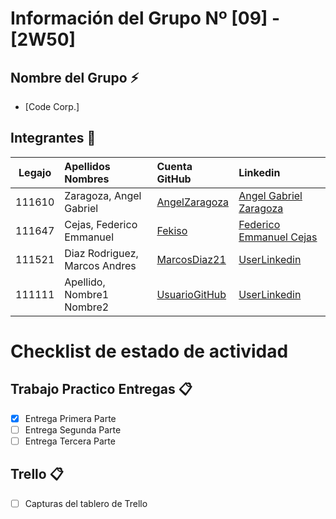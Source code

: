 # Información del Grupo Nº [09] - [2W50]


## Nombre del Grupo :zap:

* [Code Corp.]

## Integrantes :busts_in_silhouette:

| Legajo| Apellidos Nombres  | Cuenta GitHub | Linkedin
| :------: | :-------- | :-------- | :-------- |
| 111610 | Zaragoza, Angel Gabriel |[AngelZaragoza](https://github.com/AngelZaragoza)| [Angel Gabriel Zaragoza](https://www.linkedin.com/in/angel-gabriel-zaragoza-concorr)|
| 111647 | Cejas, Federico Emmanuel |[Fekiso](https://github.com/Fekiso)|[Federico Emmanuel Cejas](https://www.linkedin.com/in/federico-emmanuel-cejas-838490162/)|
| 111521 | Diaz Rodriguez, Marcos Andres |[MarcosDiaz21](https://github.com/MarcosDiaz21)|[UserLinkedin](https://ar.linkedin.com/)|
| 111111 | Apellido, Nombre1 Nombre2 |[UsuarioGitHub](https://github.com/xxxx)|[UserLinkedin](https://ar.linkedin.com/)|


# Checklist de estado de actividad

## Trabajo Practico Entregas :clipboard:
- [x] Entrega Primera Parte
- [ ] Entrega Segunda Parte
- [ ] Entrega Tercera Parte

## Trello :clipboard:
- [ ] Capturas del tablero de Trello

